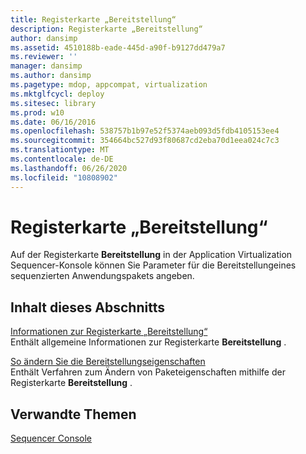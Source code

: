 ```yaml
---
title: Registerkarte „Bereitstellung“
description: Registerkarte „Bereitstellung“
author: dansimp
ms.assetid: 4510188b-eade-445d-a90f-b9127dd479a7
ms.reviewer: ''
manager: dansimp
ms.author: dansimp
ms.pagetype: mdop, appcompat, virtualization
ms.mktglfcycl: deploy
ms.sitesec: library
ms.prod: w10
ms.date: 06/16/2016
ms.openlocfilehash: 538757b1b97e52f5374aeb093d5fdb4105153ee4
ms.sourcegitcommit: 354664bc527d93f80687cd2eba70d1eea024c7c3
ms.translationtype: MT
ms.contentlocale: de-DE
ms.lasthandoff: 06/26/2020
ms.locfileid: "10808902"
---
```

# Registerkarte „Bereitstellung“


Auf der Registerkarte **Bereitstellung** in der Application Virtualization Sequencer-Konsole können Sie Parameter für die Bereitstellungeines sequenzierten Anwendungspakets angeben.

## Inhalt dieses Abschnitts


<a href="" id="about-the-deployment-tab"></a>[Informationen zur Registerkarte „Bereitstellung“](about-the-deployment-tab.md)  
Enthält allgemeine Informationen zur Registerkarte **Bereitstellung** .

<a href="" id="how-to-change-deployment-properties"></a>[So ändern Sie die Bereitstellungseigenschaften](how-to-change-deployment-properties.md)  
Enthält Verfahren zum Ändern von Paketeigenschaften mithilfe der Registerkarte **Bereitstellung** .

## Verwandte Themen


[Sequencer Console](sequencer-console.md)

 

 





